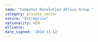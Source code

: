 ```yaml
---
name: "Computer Revolution Africa Group "
category: private_sector
nature: "Entreprise"
nationality: KEN
alliance: 
date_signed: '2018-11-12'
---
```

    
